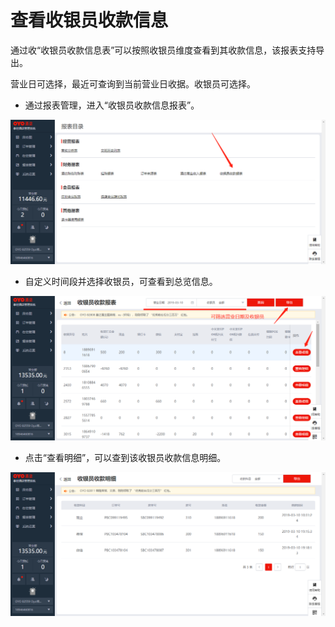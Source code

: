 # 查看收银员收款信息

通过收“收银员收款信息表”可以按照收银员维度查看到其收款信息，该报表支持导出。

营业日可选择，最近可查询到当前营业日收据。收银员可选择。

* 通过报表管理，进入“收银员收款信息报表”。

![](../../../.gitbook/assets/image%20%28353%29.png)

* 自定义时间段并选择收银员，可查看到总览信息。

![](../../../.gitbook/assets/image%20%28397%29.png)

* 点击“查看明细”，可以查到该收银员收款信息明细。

![](../../../.gitbook/assets/image%20%28282%29.png)

